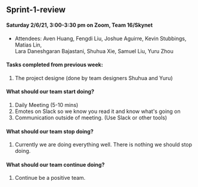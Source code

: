 ## Sprint-1-review

#### Saturday 2/6/21, 3:00-3:30 pm on Zoom, Team 16/Skynet     
  - Attendees: Aven Huang, Fengdi Liu, Joshue Aguirre, Kevin Stubbings, Matias Lin,    
    Lara Daneshgaran Bajastani, Shuhua Xie, Samuel Liu, Yuru Zhou

#### Tasks completed from previous week: 
   1. The project designe (done by team designers Shuhua and Yuru)
 
#### What should our team start doing?
   1. Daily Meeting (5-10 mins)
   2. Emotes on Slack so we know you read it and know what's going on
   3. Communication outside of meeting. (Use Slack or other tools)
  
#### What should our team stop doing?
   1. Currently we are doing everything well. There is nothing we should stop doing.

#### What should our team continue doing?
   1. Continue be a positive team.  
